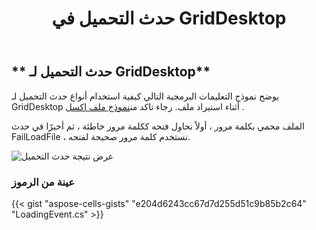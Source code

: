 ﻿---
title: حدث التحميل في GridDesktop
type: docs
weight: 1060
url: /ar/net/aspose-cells-griddesktop/loading-event
description: توضح هذه المقالة كيفية استخدام حدث التحميل لمكتبة Aspose.Cells.GridDesktop.
---
## ** حدث التحميل لـ GridDesktop**
 يوضح نموذج التعليمات البرمجية التالي كيفية استخدام أنواع حدث التحميل لـ GridDesktop أثناء استيراد ملف. رجاء تاكد من[نموذج ملف اكسل](loading-event.xlsx) . 

الملف محمي بكلمة مرور ، أولاً نحاول فتحه ككلمة مرور خاطئة ، ثم أخيرًا في حدث FailLoadFile ، نستخدم كلمة مرور صحيحة لفتحه.

![عرض نتيجة حدث التحميل](loadingevent.png)
### **عينة من الرموز**
{{< gist "aspose-cells-gists" "e204d6243cc67d7d255d51c9b85b2c64" "LoadingEvent.cs" >}}
 